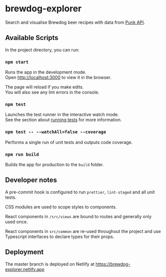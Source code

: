# brewdog-explorer

Search and visualise Brewdog beer recipes with data from [Punk API](https://punkapi.com/documentation/v2).

## Available Scripts

In the project directory, you can run:

### `npm start`

Runs the app in the development mode.\
Open [http://localhost:3000](http://localhost:3000) to view it in the browser.

The page will reload if you make edits.\
You will also see any lint errors in the console.

### `npm test`

Launches the test runner in the interactive watch mode.\
See the section about [running tests](https://facebook.github.io/create-react-app/docs/running-tests) for more information.

### `npm test -- --watchAll=false --coverage`

Performs a single run of unit tests and outputs code coverage.

### `npm run build`

Builds the app for production to the `build` folder.

## Developer notes

A pre-commit hook is configured to run `prettier`, `lint-staged` and all unit tests.

CSS modules are used to scope styles to components.

React components in `/src/views` are bound to routes and generally only used once.

React components in `src/common` are re-used throughout the project and use Typescript interfaces to declare types for their props.

## Deployment

The master branch is deployed on Netlify at https://brewdog-explorer.netlify.app
